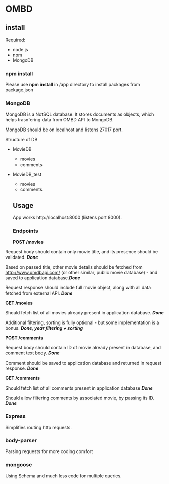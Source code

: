 # OMBD

## install

Required:
- node.js
- npm
- MongoDB

### npm install
Please use **npm install** in /app directory to install packages from package.json
### MongoDB 
MongoDB is a NotSQL database. It stores documents as objects, which helps trasnfering data from OMBD API to MongoDB.

MongoDB should be on localhost and listens 27017 port. 

Structure of DB
- MovieDB
  - movies
  - comments
- MovieDB_test
  - movies
  - comments
  
  ## Usage
  
  App works http://localhost:8000 (listens  port 8000). 
  
  ### Endpoints
  
  
  **POST /movies**
  
Request body should contain only movie title, and its presence should be validated. **_Done_**

Based on passed title, other movie details should be fetched from http://www.omdbapi.com/ (or other similar, public movie database) - and saved to application database.**_Done_**

Request response should include full movie object, along with all data fetched from external API. **_Done_**


  **GET /movies**
  
Should fetch list of all movies already present in application database. **_Done_**

Additional filtering, sorting is fully optional - but some implementation is a bonus. **_Done, year filtering + sorting_**


  **POST /comments**
  
Request body should contain ID of movie already present in database, and comment text body. **_Done_**

Comment should be saved to application database and returned in request response. **_Done_**


  **GET /comments**
  
Should fetch list of all comments present in application database **_Done_**

Should allow filtering comments by associated movie, by passing its ID. **_Done_**

### Express
Simplifies routing http requests.

### body-parser
Parsing requests for more coding comfort

### mongoose
Using Schema and much less code for multiple queries. 




